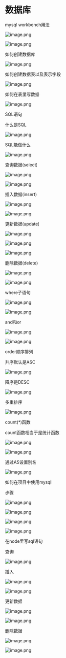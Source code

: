 # 数据库

 mysql workbench用法 

![image.png](D:/%E6%96%87%E4%BB%B6/typora%E5%9B%BE%E7%89%87/1643429073981-2db66dc8-1380-4298-b654-bf43ef113bcc.webp)



![image.png](D:/%E6%96%87%E4%BB%B6/typora%E5%9B%BE%E7%89%87/1643429099895-05283251-72d1-4876-b188-55afe1bd04d9.webp)



 如何创建数据库 

![image.png](D:/%E6%96%87%E4%BB%B6/typora%E5%9B%BE%E7%89%87/1643429129996-0a8ee846-1d15-4eda-95fb-ec5a9892c66e.webp)



 如何创建数据表以及表示字段 

![image.png](D:/%E6%96%87%E4%BB%B6/typora%E5%9B%BE%E7%89%87/1643429158013-fe7e5e2d-fb7e-4b0f-92c4-b3b039782017.webp)



 如何在表里写数据 

![image.png](D:/%E6%96%87%E4%BB%B6/typora%E5%9B%BE%E7%89%87/1643429716775-2051fbf6-8db2-43ba-b723-f396ff7940ac.webp)



 SQL语句 

 什么是SQL 

![image.png](D:/%E6%96%87%E4%BB%B6/typora%E5%9B%BE%E7%89%87/1643429738475-7a1ec363-2626-46a8-b362-77f8b6766dca.webp)



 SQL能做什么 

![image.png](D:/%E6%96%87%E4%BB%B6/typora%E5%9B%BE%E7%89%87/1643429773505-ca338d7a-d551-43e0-8bb5-68e57f96ba6f.webp)



 查询数据(select) 

![image.png](D:/%E6%96%87%E4%BB%B6/typora%E5%9B%BE%E7%89%87/1643429960014-c83ee908-7a8f-4d2e-8c49-30497ec0c3dd.webp)



![image.png](D:/%E6%96%87%E4%BB%B6/typora%E5%9B%BE%E7%89%87/1643430534963-a715aa0f-14ad-424b-8f09-e0b910eae9ff.webp)



 插入数据(insert) 

![image.png](D:/%E6%96%87%E4%BB%B6/typora%E5%9B%BE%E7%89%87/1643430546945-6324072c-cc95-4c52-87ef-47eed23ab59c.webp)



![image.png](D:/%E6%96%87%E4%BB%B6/typora%E5%9B%BE%E7%89%87/1643431331795-1a073410-a2b2-48d0-a1c0-d627a46492df.webp)



 更新数据(update) 

![image.png](D:/%E6%96%87%E4%BB%B6/typora%E5%9B%BE%E7%89%87/1643431342033-08d2fcbc-f98b-4b35-9529-759eebc386e4.webp)



![image.png](D:/%E6%96%87%E4%BB%B6/typora%E5%9B%BE%E7%89%87/1643431354576-15b2e343-58ef-4e4e-af9e-3db304d4fef5.webp)



![image.png](D:/%E6%96%87%E4%BB%B6/typora%E5%9B%BE%E7%89%87/1643431367902-8c917e11-2147-4d16-88ba-c0dbf2bb9794.webp)



 删除数据(delete) 

![image.png](D:/%E6%96%87%E4%BB%B6/typora%E5%9B%BE%E7%89%87/1643431375843-bcabcc7a-f080-4fe4-8f8f-99df47b46175.webp)



![image.png](D:/%E6%96%87%E4%BB%B6/typora%E5%9B%BE%E7%89%87/1643431383571-b86b3cdc-70e6-4ff0-99b0-758d26ccc784.webp)



 where子语句 

![image.png](D:/%E6%96%87%E4%BB%B6/typora%E5%9B%BE%E7%89%87/1643431395302-bb60f52c-3086-4318-bdb4-3f0a14e61eb8.webp)



![image.png](D:/%E6%96%87%E4%BB%B6/typora%E5%9B%BE%E7%89%87/1643432401692-2415258f-0822-40c6-b113-1159b4db5796.webp)



 and和or 

![image.png](D:/%E6%96%87%E4%BB%B6/typora%E5%9B%BE%E7%89%87/1643432420494-02895d69-2cb2-48f1-bb2a-da035f105729.webp)



![image.png](D:/%E6%96%87%E4%BB%B6/typora%E5%9B%BE%E7%89%87/1643432435496-a4abcf16-3bab-4ceb-802f-ebe7838ab80c.webp)



 order顺序排列 

升序默认是ASC

![image.png](D:/%E6%96%87%E4%BB%B6/typora%E5%9B%BE%E7%89%87/1643432443335-814eba94-acb4-4dce-8fdd-d79d7374e430.webp)



降序是DESC

![image.png](D:/%E6%96%87%E4%BB%B6/typora%E5%9B%BE%E7%89%87/1643432946272-151570b0-c4ad-4b5c-b74c-3b4c5d2d7ad1.webp)



多重排序

![image.png](D:/%E6%96%87%E4%BB%B6/typora%E5%9B%BE%E7%89%87/1643433259199-1f44f376-a258-4909-a900-ae69cb06e184.webp)



 count(*)函数 

count函数相当于是统计函数

![image.png](D:/%E6%96%87%E4%BB%B6/typora%E5%9B%BE%E7%89%87/1643433276727-bba35119-d6a2-4a90-9329-75faaa76b481.webp)



![image.png](D:/%E6%96%87%E4%BB%B6/typora%E5%9B%BE%E7%89%87/1643433554449-ff83e067-1276-4e6a-84c0-b6a601e42bcf.webp)



 通过AS设置别名 

![image.png](D:/%E6%96%87%E4%BB%B6/typora%E5%9B%BE%E7%89%87/1643433578785-c1efff85-28ad-41d7-b2e9-9e37183b7750.webp)



 如何在项目中使用mysql 

 步骤 

![image.png](D:/%E6%96%87%E4%BB%B6/typora%E5%9B%BE%E7%89%87/1643433870827-14b0f10b-d2e8-4228-b3b5-f4e3bbf05422.webp)



![image.png](D:/%E6%96%87%E4%BB%B6/typora%E5%9B%BE%E7%89%87/1643433890722-e4384d6d-8349-4156-884e-2c414f31aa67.webp)



![image.png](D:/%E6%96%87%E4%BB%B6/typora%E5%9B%BE%E7%89%87/1643433905646-911f5c72-6957-4c81-86e5-4be153961631.webp)



![image.png](D:/%E6%96%87%E4%BB%B6/typora%E5%9B%BE%E7%89%87/1643453853940-5899fb1f-6b69-4c12-9398-9b62c8eb02b0.webp)



 在node里写sql语句 

 查询 

![image.png](D:/%E6%96%87%E4%BB%B6/typora%E5%9B%BE%E7%89%87/1643459143975-c9229886-c9f2-41ae-8356-716d37ae6868.webp)



 插入 

![image.png](D:/%E6%96%87%E4%BB%B6/typora%E5%9B%BE%E7%89%87/1643459327731-3afb70f8-3fba-4d64-8865-22985d5659eb.webp)



![image.png](D:/%E6%96%87%E4%BB%B6/typora%E5%9B%BE%E7%89%87/1643459346417-a43c34d1-efac-42ce-aef7-f7fd4e9d4dfc.webp)



 更新数据 

![image.png](D:/%E6%96%87%E4%BB%B6/typora%E5%9B%BE%E7%89%87/1643459367149-229d5e36-eac3-41c2-b0ad-e8112f61ea92.webp)



![image.png](D:/%E6%96%87%E4%BB%B6/typora%E5%9B%BE%E7%89%87/1643459382598-e4ac9306-b909-456c-aa5b-c6bd099273a1.webp)



 删除数据 

![image.png](D:/%E6%96%87%E4%BB%B6/typora%E5%9B%BE%E7%89%87/1643459394485-3e2497f5-79ce-43d1-b9e0-db9097d4ca1a.webp)



![image.png](D:/%E6%96%87%E4%BB%B6/typora%E5%9B%BE%E7%89%87/1643459412375-5b88c34b-8337-4ce0-88ac-7841cae49b10.webp)